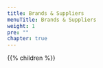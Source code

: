 ```yaml
---
title: Brands & Suppliers
menuTitle: Brands & Suppliers
weight: 1
pre: ""
chapter: true
---
```


{{% children %}}
